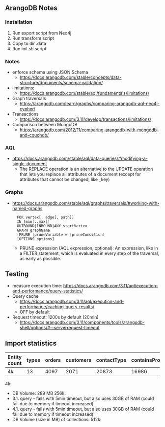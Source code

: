 ## ArangoDB Notes

### Installation
1. Run export script from Neo4j
2. Run transform script
3. Copy to dir .data
4. Run init.sh script

### Notes
- enforce schema using JSON Schema
  - https://docs.arangodb.com/stable/concepts/data-structure/documents/schema-validation/
- limitations:
  - https://docs.arangodb.com/stable/aql/fundamentals/limitations/
- Graph traversals
  - https://arangodb.com/learn/graphs/comparing-arangodb-aql-neo4j-cypher/
- Transactions
  - https://docs.arangodb.com/3.11/develop/transactions/limitations/
- Comparison between MongoDB
  - https://arangodb.com/2012/11/comparing-arangodb-with-mongodb-and-couchdb/

### AQL
- https://docs.arangodb.com/stable/aql/data-queries/#modifying-a-single-document
  - The REPLACE operation is an alternative to the UPDATE operation that lets you replace all attributes of a document (except for attributes that cannot be changed, like _key)

### Graphs
- https://docs.arangodb.com/stable/aql/graphs/traversals/#working-with-named-graphs
    ```aql
      FOR vertex[, edge[, path]]
      IN [min[..max]]
      OUTBOUND|INBOUND|ANY startVertex
      GRAPH graphName
      [PRUNE [pruneVariable = ]pruneCondition]
      [OPTIONS options]
    ```
  - PRUNE expression (AQL expression, optional): An expression, like in a FILTER statement, which is evaluated in every step of the traversal, as early as possible.

## Testing

- measure execution time: https://docs.arangodb.com/3.11/aql/execution-and-performance/query-statistics/
- Query cache
  - https://docs.arangodb.com/3.11/aql/execution-and-performance/caching-query-results/
  - OFF by default
- Request timeout: 1200s by default (20min)
  - https://docs.arangodb.com/3.11/components/tools/arangodb-shell/options/#--serverrequest-timeout


## Import statistics

Entity count | types | orders | customers | contactType | containsProducts | createdBy | hasInterest | hasTag | industryType | isPerson | knows | knows | manufacturedBy | orderedBy
--- | --- | --- | --- | --- | --- | --- | --- | --- | --- | --- | --- | --- | --- | ---
4k | 13 | 4097 | 2071 | 20873 | 16986 | 4999 | 24978 | 24719 | 7100 | 2071 | 25249 | 12694 | 5645

4k:
  - DB Volume: 289 MB
256k:
  - 3.1. query - fails with 5min timeout, but also uses 30GB of RAM (could fail due to memory if timeout increased)
  - 4.1. query - fails with 5min timeout, but also uses 30GB of RAM (could fail due to memory if timeout increased)
  - DB Volume (size in MB) of collections: 
512k:
